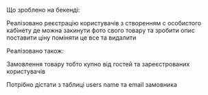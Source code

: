 Що зроблено на бекенді:

Реалізовано реєстрацію користувачів з створенням с особистого кабінету де можна закинути фото свого товару та зробити опис поставити ціну поміняти це все та видалити

Реалізовано також: 

Замовлення товару тобто купно від гостей та зареєстрованих користувачів

Потрібно дістати з таблиці users name та email замовника